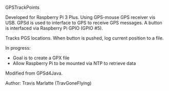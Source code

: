 GPSTrackPoints

Developed for Raspberry Pi 3 Plus. Using GPS-mouse GPS receiver vis USB.
GPSd is used to interface to GPS to receive GPS messages.
A button is interfaced via Raspberry Pi GPIO (GPIO #5).

Tracks PGS locations. When button is pushed, log current position to a file.

In progress:
* Goal is to create a GPX file
* Allow Raspberry Pi to be mounted via NTP to retrieve data

Modified from GPSd4Java.

Author: Travis Marlatte (TravGoneFlying)
